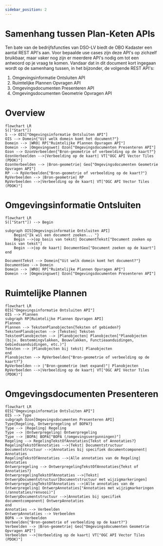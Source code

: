 ```yaml
---
sidebar_position: 2
---
```


# Samenhang tussen Plan-Keten APIs

Ten bate van de bedrijfsfuncties van DSO-LV biedt de OBO Kadaster een aantal REST API's aan. Voor bepaalde use cases zijn deze API's op zichzelf bruikbaar, maar vaker nog zijn er meerdere API's nodig om tot een antwoord op je vraag te komen. Vandaar dat in dit document kort ingegaan wordt op de samenhang tussen, in het bijzonder, de volgende REST API's:
1. Omgevingsinformatie Ontsluiten API
2. Ruimtelijke Plannen Opvragen API
3. Omgevingsdocumenten Presenteren API
4. Omgevingsdocumenten Geometrie Opvragen API

# Overview

```mermaid
flowchart LR
S(["Start"])
S --> OIS["Omgevingsinformatie Ontsluiten API"]
OIS --> Domein{"Uit welk domein komt het document?"}
Domein --> |WRO| RP["Ruimtelijke Plannen Opvragen API"]
Domein --> |Omgevingswet| Ozon["Omgevingsdocumenten Presenteren API"]
Ozon --> OzonVerbeelden{"Bron-geometrie of verbeelding op de kaart?"}
OzonVerbeelden -->|Verbeelding op de kaart| VT["OGC API Vector Tiles (PDOK)"]
OzonVerbeelden --> |Bron-geometrie| Geo["Omgevingsdocumenten Geometrie Opvragen API"]
RP --> RpVerbeelden{"Bron-geometrie of verbeelding op de kaart?"}
RpVerbeelden --> |Bron-geometrie| RP
RpVerbeelden -->|Verbeelding op de kaart| VT["OGC API Vector Tiles (PDOK)"]
```

# Omgevingsinformatie Ontsluiten

```mermaid
flowchart LR
S(["Start"]) --> Begin

subgraph OIS[Omgevingsinformatie Ontsluiten API]
    Begin{"Ik wil een document zoeken... "}
    Begin -->|op basis van tekst| DocumentTekst["Document zoeken op basis van tekst"]
    Begin -->|op de kaart| DocumentGeo["Document zoeken op de kaart"]
end

DocumentTekst --> Domein{"Uit welk domein komt het document?"}
DocumentGeo --> Domein
Domein --> |WRO| RP["Ruimtelijke Plannen Opvragen API"]
Domein --> |Omgevingswet| Ozon["Omgevingsdocumenten Presenteren API"]
```

# Ruimtelijke Plannen

```mermaid
flowchart LR
OIS["Omgevingsinformatie Ontsluiten API"]
OIS --> Plannen
subgraph RP[Ruimtelijke Plannen Opvragen API]
Plannen
Plannen --> TekstenPlanobjecten{Teksten of gebieden?}
TekstenPlanobjecten --> |Teksten| Teksten
TekstenPlanobjecten --> |Planobjecten| Planobjecten["Planobjecten (bijv. Bestemmingvlakken, Bouwvlakken, Functieaanduidingen, Gebiedsaanduidingen, etc.)"]
Teksten --> |Planobjecten bij tekst| Planobjecten
end
Planobjecten --> RpVerbeelden{"Bron-geometrie of verbeelding op de kaart?"}
RpVerbeelden --> |"Bron-geometrie (met expand)"| Planobjecten
RpVerbeelden -->|Verbeelding op de kaart| VT["OGC API Vector Tiles (PDOK)"]
```

# Omgevingsdocumenten Presenteren

```mermaid
flowchart LR
OIS["Omgevingsinformatie Ontsluiten API"]
OIS --> Type
subgraph Ozon[Omgevingsdocumenten Presenteren API]
Type{Regeling, Ontwerpregeling of BOPA?}
Type --> |Regeling| Regeling
Type --> |Ontwerpregeling| Ontwerpregeling
Type --> |BOPA| BOPA["BOPA (/omgevingsvergunningen)"]
Regeling --> RegelingTekstOfAnnotaties{Tekst of Annotaties?}
RegelingTekstOfAnnotaties -->|Tekst| Documentstructuur
Documentstructuur -->|Annotaties bij specifiek documentcomponent| Annotaties
RegelingTekstOfAnnotaties -->|Alle annotaties van de Regeling| Annotaties
Ontwerpregeling --> OntwerpregelingTekstOfAnnotaties{Tekst of Annotaties?}
OntwerpregelingTekstOfAnnotaties -->|Tekst| OntwerpDocumentstructuur[Documentstructuur met wijzigmarkeringen]
OntwerpregelingTekstOfAnnotaties -->|Alle annotaties van de Ontwerpregeling| OntwerpAnnotaties["Annotaties met wijzigmarkeringen (/annotaties/renvooi)"]
OntwerpDocumentstructuur -->|Annotaties bij specifiek documentcomponent| OntwerpAnnotaties
end
Annotaties --> Verbeelden
OntwerpAnnotaties --> Verbeelden
BOPA --> Verbeelden
Verbeelden{"Bron-geometrie of verbeelding op de kaart?"}
Verbeelden --> |Bron-geometrie| Geo["Omgevingsdocumenten Geometrie Opvragen API"]
Verbeelden -->|Verbeelding op de kaart| VT["OGC API Vector Tiles (PDOK)"]
```


